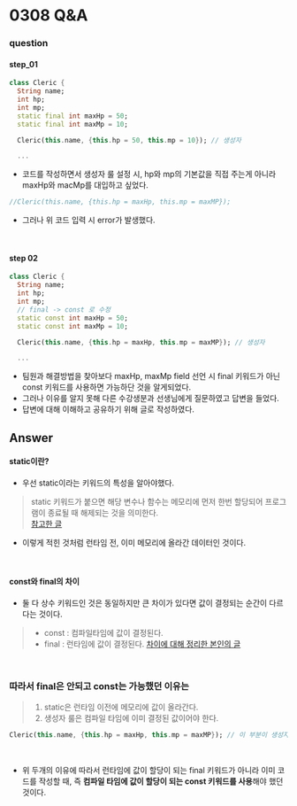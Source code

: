 0308 Q&A
=============
### question  
#### step_01
```dart  
class Cleric {
  String name;
  int hp;
  int mp;  
  static final int maxHp = 50;
  static final int maxMp = 10;

  Cleric(this.name, {this.hp = 50, this.mp = 10}); // 생성자

  ...
  ```
- 코드를 작성하면서 생성자 룰 설정 시, hp와 mp의 기본값을 직접 주는게 아니라 maxHp와 macMp를 대입하고 싶었다.
  <br/>
   
```dart  
//Cleric(this.name, {this.hp = maxHp, this.mp = maxMP});
```
- 그러나 위 코드 입력 시 error가 발생했다.  
<br/>

#### step 02
```dart  
class Cleric {
  String name;
  int hp;
  int mp;
  // final -> const 로 수정
  static const int maxHp = 50;
  static const int maxMp = 10;

  Cleric(this.name, {this.hp = maxHp, this.mp = maxMP}); // 생성자

  ...
  ```
- 팀원과 해결방법을 찾아보다 maxHp, maxMp field 선언 시 final 키워드가 아닌 const 키워드를 사용하면 가능하단 것을 알게되었다.
- 그러나 이유를 알지 못해 다른 수강생분과 선생님에게 질문하였고 답변을 들었다.
- 답변에 대해 이해하고 공유하기 위해 글로 작성하였다.
  <br/>

## Answer  
#### static이란?
- 우선 static이라는 키워드의 특성을 알아야했다.  
> static 키워드가 붙으면 해당 변수나 함수는 메모리에 먼저 한번 할당되어 프로그램이 종료될 때 해제되는 것을 의미한다.   
> [참고한 글](https://jutole.tistory.com/86)   
- 이렇게 적힌 것처럼 런타임 전, 이미 메모리에 올라간 데이터인 것이다.
<br/>

#### const와 final의 차이   
- 둘 다 상수 키워드인 것은 동일하지만 큰 차이가 있다면 값이 결정되는 순간이 다르다는 것이다.
> - const : 컴파일타임에 값이 결정된다.
> - final : 런타임에 값이 결정된다.
> [차이에 대해 정리한 본인의 글](https://github.com/yujiyeong/TIL/blob/main/dart/02%20%EB%AC%B8%EB%B2%95/05%20const%20%EC%99%80%20final.md)
<br/>

### 따라서 final은 안되고 const는 가능했던 이유는  
> 1) static은 런타임 이전에 메모리에 값이 올라간다.  
> 2) 생성자 룰은 컴파일 타임에 이미 결정된 값이어야 한다.
```dart  
Cleric(this.name, {this.hp = maxHp, this.mp = maxMP}); // 이 부분이 생성자 룰이다.
```
<br/>

- 위 두개의 이유에 따라서 런타임에 값이 할당이 되는 final 키워드가 아니라 이미 코드를 작성할 때, 즉 **컴파일 타임에 값이 할당이 되는 const 키워드를 사용**해야 했던 것이다.
<br/>
